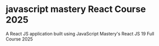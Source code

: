 # javascript mastery React Course 2025
 A React JS application built using JavaScript Mastery's React JS 19 Full Course 2025
